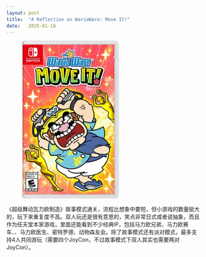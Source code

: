 ```yaml
---
layout: post
title:  "A Reflection on WarioWare: Move It!"
date:   2025-01-18
---
```

<figure><img src="/assets/img/20250118-1.jpeg" width="60%" /></figure>

《超级舞动瓦力欧制造》故事模式通关，流程比想象中要短，但小游戏的数量挺大的，玩下来重复度不高。双人玩还是很有意思的，笑点非常日式或者说抽象，而且作为任天堂本家游戏，里面还能看到不少经典IP，包括马力欧兄弟、马力欧赛车、、马力欧医生、密特罗德、动物森友会。除了故事模式还有派对模式，最多支持4人共同游玩（需要四个JoyCon，不过故事模式下双人其实也需要两对JoyCon）。
